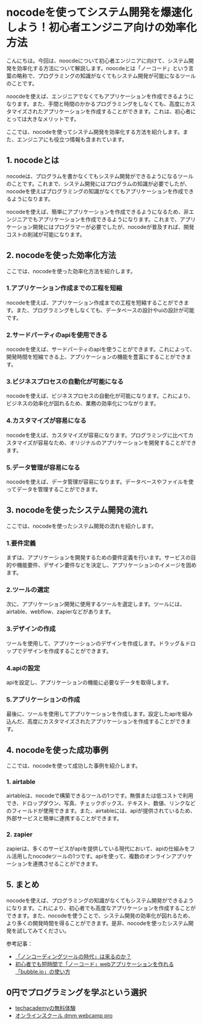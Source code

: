 <!--
title: 【nocode】nocdoeでシステム開発を爆速化して少労所得にする
tags: nocode,効率化
id: 
private: false
-->

# nocodeを使ってシステム開発を爆速化しよう！初心者エンジニア向けの効率化方法

こんにちは。今回は、noocdeについて初心者エンジニアに向けて、システム開発を効率化する方法について解説します。noocdeとは「ノーコード」という言葉の略称で、プログラミングの知識がなくてもシステム開発が可能になるツールのことです。

noocdeを使えば、エンジニアでなくてもアプリケーションを作成できるようになります。また、手間と時間のかかるプログラミングをしなくても、高度にカスタマイズされたアプリケーションを作成することができます。これは、初心者にとっては大きなメリットです。

ここでは、nocodeを使ってシステム開発を効率化する方法を紹介します。また、エンジニアにも役立つ情報も含まれています。

## 1. nocodeとは

nocodeは、プログラムを書かなくてもシステム開発ができるようになるツールのことです。これまで、システム開発にはプログラムの知識が必要でしたが、nocodeを使えばプログラミングの知識がなくてもアプリケーションを作成できるようになります。

nocodeを使えば、簡単にアプリケーションを作成できるようになるため、非エンジニアでもアプリケーションを作成できるようになります。これまで、アプリケーション開発にはプログラマーが必要でしたが、nocodeが普及すれば、開発コストの削減が可能になります。

## 2. nocodeを使った効率化方法

ここでは、nocodeを使った効率化方法を紹介します。

### 1.アプリケーション作成までの工程を短縮

nocodeを使えば、アプリケーション作成までの工程を短縮することができます。また、プログラミングをしなくても、データベースの設計やuiの設計が可能です。

### 2.サードパーティのapiを使用できる

nocodeを使えば、サードパーティのapiを使うことができます。これによって、開発時間を短縮できる上、アプリケーションの機能を豊富にすることができます。

### 3.ビジネスプロセスの自動化が可能になる

nocodeを使えば、ビジネスプロセスの自動化が可能になります。これにより、ビジネスの効率化が図れるため、業務の効率化につながります。

### 4.カスタマイズが容易になる

nocodeを使えば、カスタマイズが容易になります。プログラミングに比べてカスタマイズが容易なため、オリジナルのアプリケーションを開発することができます。

### 5.データ管理が容易になる

nocodeを使えば、データ管理が容易になります。データベースやファイルを使ってデータを管理することができます。

## 3. nocodeを使ったシステム開発の流れ

ここでは、nocodeを使ったシステム開発の流れを紹介します。

### 1.要件定義

まずは、アプリケーションを開発するための要件定義を行います。サービスの目的や機能要件、デザイン要件などを決定し、アプリケーションのイメージを固めます。

### 2.ツールの選定

次に、アプリケーション開発に使用するツールを選定します。ツールには、airtable、webflow、zapierなどがあります。

### 3.デザインの作成

ツールを使用して、アプリケーションのデザインを作成します。ドラッグ＆ドロップでデザインを作成することができます。

### 4.apiの設定

apiを設定し、アプリケーションの機能に必要なデータを取得します。

### 5.アプリケーションの作成

最後に、ツールを使用してアプリケーションを作成します。設定したapiを組み込んだ、高度にカスタマイズされたアプリケーションを作成することができます。

## 4. nocodeを使った成功事例

ここでは、nocodeを使って成功した事例を紹介します。

### 1. airtable

airtableは、nocodeで構築できるツールの1つです。無償または低コストで利用でき、ドロップダウン、写真、チェックボックス、テキスト、数値、リンクなどのフィールドが使用できます。また、airtableには、apiが提供されているため、外部サービスと簡単に連携することができます。

### 2. zapier

zapierは、多くのサービスがapiを提供している現代において、apiの仕組みをフル活用したnocodeツールの1つです。apiを使って、複数のオンラインアプリケーションを連携させることができます。

## 5. まとめ

nocodeを使えば、プログラミングの知識がなくてもシステム開発ができるようになります。これにより、初心者でも高度なアプリケーションを作成することができます。また、nocodeを使うことで、システム開発の効率化が図れるため、より多くの開発時間を得ることができます。是非、nocodeを使ったシステム開発を試してみてください。

参考記事：
- [「ノンコーディングツールの時代」は来るのか？](https://qiita.com/kojima_m/items/58f0826b3fe4d24f59cb)
- [初心者でも短時間で「ノーコード」webアプリケーションを作れる「bubble.io」の使い方](https://qiita.com/kaichan_engineer/items/57ca938aa7679d89ac5f)

## 0円でプログラミングを学ぶという選択
- [techacademyの無料体験](//af.moshimo.com/af/c/click?a_id=2612475&amp;p_id=1555&amp;pc_id=2816&amp;pl_id=22706&amp;url=https%3a%2f%2ftechacademy.jp%2fhtmlcss-trial%3futm_source%3dmoshimo%26utm_medium%3daffiliate%26utm_campaign%3dtextad)
- [オンラインスクール dmm webcamp pro](//af.moshimo.com/af/c/click?a_id=2612482&amp;p_id=1363&amp;pc_id=2297&amp;pl_id=39999&amp;guid=on)

